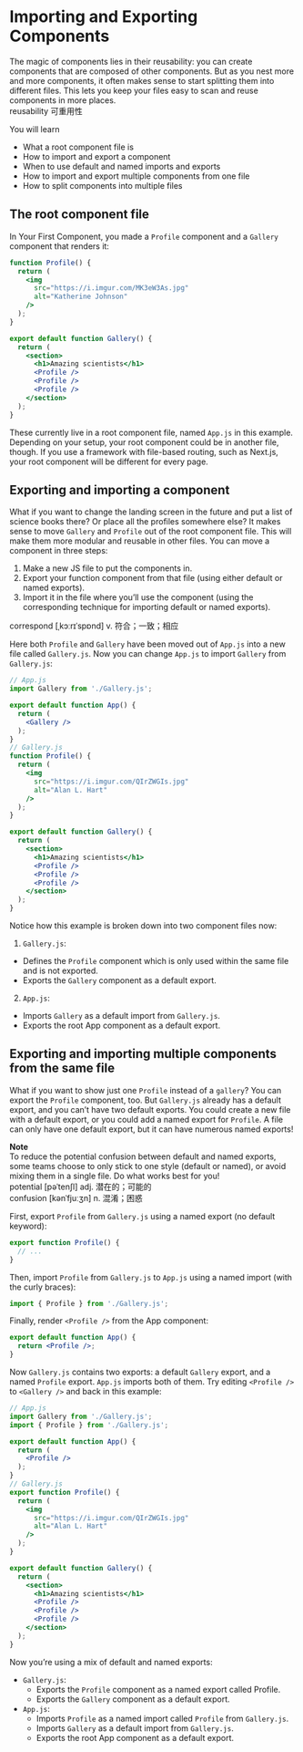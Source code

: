 # Importing and Exporting Components
The magic of components lies in their reusability: you can create components that are composed of other components. But as you nest more and more components, it often makes sense to start splitting them into different files. This lets you keep your files easy to scan and reuse components in more places.\
reusability 可重用性

You will learn
- What a root component file is
- How to import and export a component
- When to use default and named imports and exports
- How to import and export multiple components from one file
- How to split components into multiple files

## The root component file
In Your First Component, you made a `Profile` component and a `Gallery` component that renders it:
```jsx
function Profile() {
  return (
    <img
      src="https://i.imgur.com/MK3eW3As.jpg"
      alt="Katherine Johnson"
    />
  );
}

export default function Gallery() {
  return (
    <section>
      <h1>Amazing scientists</h1>
      <Profile />
      <Profile />
      <Profile />
    </section>
  );
}
```
These currently live in a root component file, named `App.js` in this example. Depending on your setup, your root component could be in another file, though. If you use a framework with file-based routing, such as Next.js, your root component will be different for every page.

## Exporting and importing a component
What if you want to change the landing screen in the future and put a list of science books there? Or place all the profiles somewhere else? It makes sense to move `Gallery` and `Profile` out of the root component file. This will make them more modular and reusable in other files. You can move a component in three steps:

1. Make a new JS file to put the components in.
2. Export your function component from that file (using either default or named exports).
3. Import it in the file where you’ll use the component (using the corresponding technique for importing default or named exports).

correspond [ˌkɔːrɪˈspɒnd] v. 符合；一致；相应

Here both `Profile` and `Gallery` have been moved out of `App.js` into a new file called `Gallery.js`. Now you can change `App.js` to import `Gallery` from `Gallery.js`:
```jsx
// App.js
import Gallery from './Gallery.js';

export default function App() {
  return (
    <Gallery />
  );
}
// Gallery.js
function Profile() {
  return (
    <img
      src="https://i.imgur.com/QIrZWGIs.jpg"
      alt="Alan L. Hart"
    />
  );
}

export default function Gallery() {
  return (
    <section>
      <h1>Amazing scientists</h1>
      <Profile />
      <Profile />
      <Profile />
    </section>
  );
}
```
Notice how this example is broken down into two component files now:

1. `Gallery.js`:
  - Defines the `Profile` component which is only used within the same file and is not exported.
  - Exports the `Gallery` component as a default export.
2. `App.js`:
  - Imports `Gallery` as a default import from `Gallery.js`.
  - Exports the root App component as a default export.

## Exporting and importing multiple components from the same file
What if you want to show just one `Profile` instead of a `gallery`? You can export the `Profile` component, too. But `Gallery.js` already has a default export, and you can’t have two default exports. You could create a new file with a default export, or you could add a named export for `Profile`. A file can only have one default export, but it can have numerous named exports!

**Note**\
To reduce the potential confusion between default and named exports, some teams choose to only stick to one style (default or named), or avoid mixing them in a single file. Do what works best for you!\
potential [pəˈtenʃl] adj. 潜在的；可能的\
confusion [kənˈfjuːʒn] n. 混淆；困惑

First, export `Profile` from `Gallery.js` using a named export (no default keyword):
```jsx
export function Profile() {
  // ...
}
```
Then, import `Profile` from `Gallery.js` to `App.js` using a named import (with the curly braces):
```jsx
import { Profile } from './Gallery.js';
```
Finally, render `<Profile />` from the App component:
```jsx
export default function App() {
  return <Profile />;
}
```
Now `Gallery.js` contains two exports: a default `Gallery` export, and a named `Profile` export. `App.js` imports both of them. Try editing `<Profile />` to `<Gallery />` and back in this example:
```jsx
// App.js
import Gallery from './Gallery.js';
import { Profile } from './Gallery.js';

export default function App() {
  return (
    <Profile />
  );
}
// Gallery.js
export function Profile() {
  return (
    <img
      src="https://i.imgur.com/QIrZWGIs.jpg"
      alt="Alan L. Hart"
    />
  );
}

export default function Gallery() {
  return (
    <section>
      <h1>Amazing scientists</h1>
      <Profile />
      <Profile />
      <Profile />
    </section>
  );
}
```
Now you’re using a mix of default and named exports:

- `Gallery.js`:
  - Exports the `Profile` component as a named export called Profile.
  - Exports the `Gallery` component as a default export.
- `App.js`:
  - Imports `Profile` as a named import called `Profile` from `Gallery.js`.
  - Imports `Gallery` as a default import from `Gallery.js`.
  - Exports the root App component as a default export.